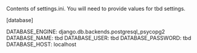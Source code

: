 Contents of settings.ini.  You will need to provide values for tbd settings.

[database]

DATABASE_ENGINE: django.db.backends.postgresql_psycopg2
DATABASE_NAME: tbd
DATABASE_USER: tbd
DATABASE_PASSWORD: tbd
DATABASE_HOST: localhost